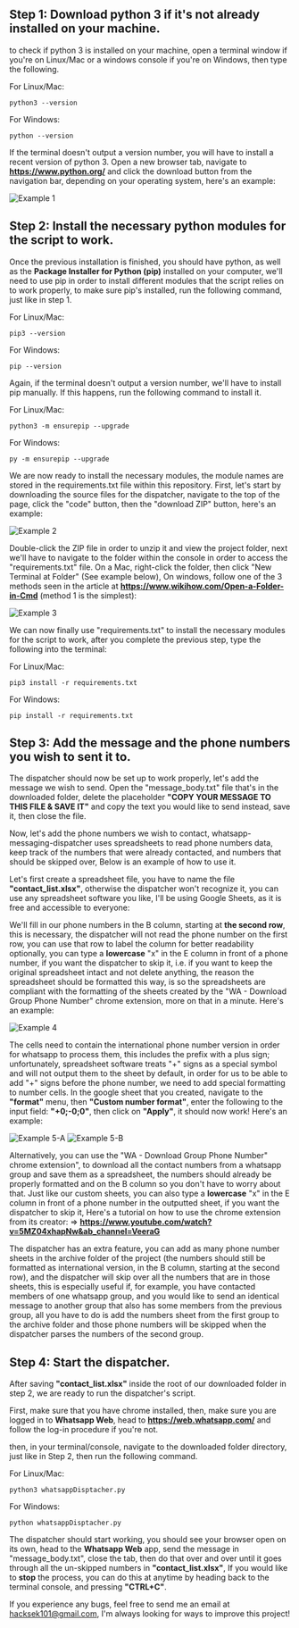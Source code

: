 ﻿
## Step 1: Download python 3 if it's not already installed on your machine.

to check if python 3 is installed on your machine, open a terminal window if you're on Linux/Mac or a windows console if you're on Windows, then type the following.

For Linux/Mac:

    python3 --version
    
For Windows:

    python --version

If the terminal doesn't output a version number, you will have to install a recent version of python 3. Open a new browser tab, navigate to **https://www.python.org/** and click the download button from the navigation bar, depending on your operating system, here's an example:

![Example 1](./readme_files/DL_Example.png)

## Step 2: Install the necessary python modules for the script to work.

Once the previous installation is finished, you should have python, as well as the **Package Installer for Python (pip)** installed on your computer, we'll need to use pip in order to install different modules that the script relies on to work properly, to make sure pip's installed, run the following command, just like in step 1.

For Linux/Mac:

    pip3 --version
    
For Windows:

    pip --version

Again, if the terminal doesn't output a version number, we'll have to install pip manually. If this happens, run the following command to install it.

For Linux/Mac:

    python3 -m ensurepip --upgrade
    
For Windows:

    py -m ensurepip --upgrade

We are now ready to install the necessary modules, the module names are stored in the requirements.txt file within this repository.
First, let's start by downloading the source files for the dispatcher, navigate to the top of the page, click the "code" button, then the "download ZIP" button, here's an example:

![Example 2](./readme_files/Source_download.png)

Double-click the ZIP file in order to unzip it and view the project folder, next we'll have to navigate to the folder within the console in order to access the "requirements.txt" file. On a Mac, right-click the folder, then click "New Terminal at Folder" (See example below), On windows, follow one of the 3 methods seen in the article at **https://www.wikihow.com/Open-a-Folder-in-Cmd** (method 1 is the simplest):

![Example 3](./readme_files/Folder_Terminal.png)

We can now finally use "requirements.txt" to install the necessary modules for the script to work, after you complete the previous step, type the following into the terminal:

For Linux/Mac:

    pip3 install -r requirements.txt
    
For Windows:

    pip install -r requirements.txt

## Step 3: Add the message and the phone numbers you wish to sent it to.

The dispatcher should now be set up to work properly, let's add the message we wish to send. Open the "message_body.txt" file that's in the downloaded folder, delete the placeholder **"COPY YOUR MESSAGE TO THIS FILE & SAVE IT"** and copy the text you would like to send instead, save it, then close the file.

Now, let's add the phone numbers we wish to contact, whatsapp-messaging-dispatcher uses spreadsheets to read phone numbers data, keep track of the numbers that were already contacted, and numbers that should be skipped over, Below is an example of how to use it.

Let's first create a spreadsheet file, you have to name the file **"contact_list.xlsx"**, otherwise the dispatcher won't recognize it, you can use any spreadsheet software you like, I'll be using Google Sheets, as it is free and accessible to everyone:

We'll fill in our phone numbers in the B column, starting at **the second row**,  this is necessary, the dispatcher will not read the phone number on the first row, you can use that row to label the column for better readability optionally, you can type a **lowercase** "x" in the E column in front of a phone number, if you want the dispatcher to skip it, i.e. if you want to keep the original spreadsheet intact and not delete anything, the reason the spreadsheet should be formatted this way, is so the spreadsheets are compliant with the formatting of the sheets created by the "WA - Download Group Phone Number" chrome extension, more on that in a minute. Here's an example: 

![Example 4](./readme_files/spreadsheet_example.png)

The cells need to contain the international phone number version in order for whatsapp to process them, this includes the prefix with a plus sign; unfortunately, spreadsheet software treats "+" signs as a special symbol and will not output them to the sheet by default, in order for us to be able to add "+" signs before the phone number, we need to add special formatting to number cells. In the google sheet that you created, navigate to the **"format"** menu, then **"Custom number format"**, enter the following to the input field: **"+0;-0;0"**, then click on **"Apply"**, it should now work! Here's an example:

![Example 5-A](./readme_files/format_numbers_A.png)
![Example 5-B](./readme_files/format_numbers_B.png)

Alternatively, you can use the "WA - Download Group Phone Number" chrome extension", to download all the contact numbers from a whatsapp group and save them as a spreadsheet, the numbers should already be properly formatted and on the B column so you don't have to worry about that. Just like our custom sheets, you can also type a **lowercase** "x" in the E column in front of a phone number in the outputted sheet, if you want the dispatcher to skip it, Here's a tutorial on how to use the chrome extension from its creator:
⇒ **https://www.youtube.com/watch?v=5MZ04xhapNw&ab_channel=VeeraG**

The dispatcher has an extra feature, you can add as many phone number sheets in the archive folder of the project (the numbers should still be formatted as international version, in the B column, starting at the second row), and the dispatcher will skip over all the numbers that are in those sheets, this is especially useful if, for example, you have contacted members of one whatsapp group, and you would like to send an identical message to another group that also has some members from the previous group, all you have to do is add the numbers sheet from the first group to the archive folder and those phone numbers will be skipped when the dispatcher parses the numbers of the second group.

## Step 4: Start the dispatcher.

After saving **"contact_list.xlsx"** inside the root of our downloaded folder in step 2, we are ready to run the dispatcher's script. 

First, make sure that you have chrome installed, then, make sure you are logged in to **Whatsapp Web**, head to **https://web.whatsapp.com/** and follow the log-in procedure if you're not.

then, in your terminal/console, navigate to the downloaded folder directory, just like in Step 2, then run the following command.

For Linux/Mac:

    python3 whatsappDisptacher.py
    
For Windows:

    python whatsappDisptacher.py

The dispatcher should start working, you should see your browser open on its own, head to the **Whatsapp Web** app, send the message in "message_body.txt", close the tab, then do that over and over until it goes through all the un-skipped numbers in **"contact_list.xlsx"**, If you would like to **stop** the process, you can do this at anytime by heading back to the terminal console, and pressing **"CTRL+C"**.

If you experience any bugs, feel free to send me an email at hacksek101@gmail.com, I'm always looking for ways to improve this project!

